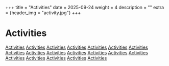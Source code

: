 +++
title = "Activities"
date = 2025-09-24
weight = 4
description = ""
extra = {header_img = "activity.jpg"}
+++

# Activities

<div class="gallery">
    <a href="/img/2f9a8f2562fb2069a4a872ae01b1acd8.jpg" data-ngthumb="/img/2f9a8f2562fb2069a4a872ae01b1acd8.jpg">Activities</a>
    <a href="/img/35A0076.jpg" data-ngthumb="/img/35A0076.jpg">Activities</a>
    <a href="/img/35A9717.jpg" data-ngthumb="/img/35A9717.jpg">Activities</a>
    <a href="/img/71932137209__6320BB18-97C3-4D4B-AE43-61F441BC481C.jpg" data-ngthumb="/img/71932137209__6320BB18-97C3-4D4B-AE43-61F441BC481C.jpg">Activities</a>
    <a href="/img/IMG_1808.jpg" data-ngthumb="/img/IMG_1808.jpg">Activities</a>
    <a href="/img/IMG_3338.jpg" data-ngthumb="/img/IMG_3338.jpg">Activities</a>
    <a href="/img/IMG_3351.jpg" data-ngthumb="/img/IMG_3351.jpg">Activities</a>
    <a href="/img/IMG_3358.jpg" data-ngthumb="/img/IMG_3358.jpg">Activities</a>
    <a href="/img/IMG_3362.jpg" data-ngthumb="/img/IMG_3362.jpg">Activities</a>
    <a href="/img/IMG_3363.jpg" data-ngthumb="/img/IMG_3363.jpg">Activities</a>
    <a href="/img/IMG_3645.jpg" data-ngthumb="/img/IMG_3645.jpg">Activities</a>
    <a href="/img/IMG_3646.jpg" data-ngthumb="/img/IMG_3646.jpg">Activities</a>
    <a href="/img/IMG_3647.jpg" data-ngthumb="/img/IMG_3647.jpg">Activities</a>
    <a href="/img/IMG_5412.jpg" data-ngthumb="/img/IMG_5412.jpg">Activities</a>
    <a href="/img/IMG_7766.jpg" data-ngthumb="/img/IMG_7766.jpg">Activities</a>
    <a href="/img/IMG_7771.jpg" data-ngthumb="/img/IMG_7771.jpg">Activities</a>
    <a href="/img/IMG_7906.jpg" data-ngthumb="/img/IMG_7906.jpg">Activities</a>
    <a href="/img/IMG_7913.jpg" data-ngthumb="/img/IMG_7913.jpg">Activities</a>
    <a href="/img/IMG_9561.jpg" data-ngthumb="/img/IMG_9561.jpg">Activities</a>
</div>
